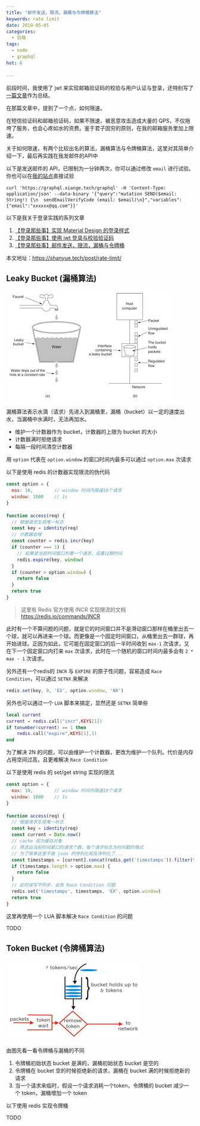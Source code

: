 ```yaml
---
title: "邮件发送，限流，漏桶与令牌桶算法"
keywords: rate limit
date: 2019-05-05
categories:
  - 后端
tags:
  - node
  - graphql
hot: 6

---
```


前段时间，我使用了 jwt 来实现邮箱验证码的校验与用户认证与登录，还特别写了[一篇文章](https://juejin.im/post/5cc459976fb9a032212cc73b)作为总结。

在那篇文章中，提到了一个点，如何限速。

在短信验证码和邮箱验证码，如果不限速，被恶意攻击造成大量的 QPS，不仅拖垮了服务，也会心疼如水的资费。鉴于君子固穷的原则，在我的邮箱服务里加上限速。

关于如何限速，有两个比较出名的算法，漏桶算法与令牌桶算法，这里对其简单介绍一下，最后再实践在我发邮件的API中

<!--more-->

以下是发送邮件的 API，已限制为一分钟两次，你可以通过修改 `email` 进行试验。你也可以在[我的站点](https://shici.xiange.tech/register)直接试验

```shell
curl 'https://graphql.xiange.tech/graphql' -H 'Content-Type: application/json' --data-binary '{"query":"mutation SEND($email: String!) {\n  sendEmailVerifyCode (email: $email)\n}","variables":{"email":"xxxxxx@qq.com"}}'
```

以下是我关于登录实践的系列文章

1. [【登录那些事】实现 Material Design 的登录样式](https://juejin.im/post/5cc2d983f265da03a436d6b7)
1. [【登录那些事】使用 jwt 登录与校验验证码](https://juejin.im/post/5cc459976fb9a032212cc73b)
1. [【登录那些事】邮件发送，限流，漏桶与令牌桶](https://juejin.im/post/5cceafe5f265da039d32966d)

本文地址：<https://shanyue.tech/post/rate-limit/>

## Leaky Bucket (漏桶算法)

![漏桶算法](./leaky-bucket.png)

漏桶算法表示水滴（请求）先进入到漏桶里，漏桶（bucket）以一定的速度出水，当漏桶中水满时，无法再加水。

+ 维护一个计数器作为 bucket，计数器的上限为 bucket 的大小
+ 计数器满时拒绝请求
+ 每隔一段时间清空计数器

用 `option` 代表在 `option.window` 的窗口时间内最多可以通过 `option.max` 次请求

以下是使用 redis 的计数器实现限流的伪代码

```javascript
const option = {
  max: 10,        // window 时间内限速10个请求
  window: 1000    // 1s
}

function access(req) {
  // 根据请求生成唯一标志
  const key = identity(req)
  // 计数器自增
  const counter = redis.incr(key)
  if (counter === 1) {
    // 如果是当前时间窗口的第一个请求，设置过期时间
    redis.expire(key, window) 
  }
  if (counter > option.window) {
    return false
  }
  return true
}
```

> 这里有 Redis 官方使用 INCR 实现限流的文档 https://redis.io/commands/INCR

此时有一个不算问题的问题，就是它的时间窗口并不是滑动窗口那样在桶里出去一个球，就可以再进来一个球。而更像是一个固定时间窗口，从桶里出去一群球，再开始进球。正因为如此，它可能在固定窗口的后一半时间收到 `max-1` 次请求，又在下一个固定窗口内打来 `max` 次请求，此时在一个随机的窗口时间内最多会有 `2 * max - 1` 次请求。

另外还有一个redis的 `INCR` 与 `EXPIRE` 的原子性问题，容易造成 `Race Condition`，可以通过 `SETNX` 来解决

```javascript
redis.set(key, 0, 'EX', option.window, 'NX')
```

另外也可以通过一个 `LUA` 脚本来搞定，显然还是 `SETNX` 简单些

```lua
local current
current = redis.call("incr",KEYS[1])
if tonumber(current) == 1 then
    redis.call("expire",KEYS[1],1)
end
```

为了解决 2N 的问题，可以由维护一个计数器，更改为维护一个队列。代价是内存占用空间过高，且更难解决 `Race Condition`

以下是使用 redis 的 set/get string 实现的限流

```javascript
const option = {
  max: 10,        // window 时间内限速10个请求
  window: 1000    // 1s
}

function access(req) {
  // 根据请求生成唯一标志
  const key = identity(req)
  const current = Date.now()
  // cache 视为缓存对象
  // 筛选出当前时间窗口的请求个数，每个请求标志为时间戳的格式
  // 为了简单这里不做 json 的序列化和反序列化了...
  const timestamps = [current].concat(redis.get('timestamps')).filter(ts => ts + option.window > current)
  if (timestamps.length > option.max) {
    return false 
  }
  // 此时读写不同步，会有 Race Condition 问题
  redis.set('timestamps', timestamps, 'EX', option.window)
  return true
}
```

这里再使用一个 LUA 脚本解决 `Race Condition` 的问题

TODO

## Token Bucket (令牌桶算法)

![令牌算法](./token-bucket.png)

由图先看一看令牌桶与漏桶的不同

1. 令牌桶初始状态 bucket 是满的，漏桶初始状态 bucket 是空的
1. 令牌桶在 bucket 空的时候拒绝新的请求，漏桶在 bucket 满的时候拒绝新的请求
1. 当一个请求来临时，假设一个请求消耗一个token，令牌桶的 bucket 减少一个 token，漏桶增加一个 token

以下使用 redis 实现令牌桶

TODO
